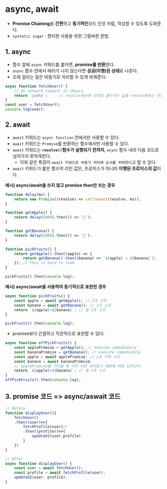# async, await

- **Promise Chaining**을 **간편**하고 **동기적인**코드 인것 처럼, 작성할 수 있도록 도와준다.
- `syntatic sugar` : 편리한 사용을 위한 그럴싸한 문법

## 1. async

- 함수 앞에 `async` 키워드를 붙이면, **promise를 반환**한다.
- `async` 함수 안에서 에러가 나지 않는다면 **성공(이행)된 상태**로 나온다.
- 오래 걸리는 일은 비동기로 처리할 수 있게 바꿔준다.

```js
async function fetchUser() {
    // do network request in 10secs
    return 'junha';     // resolve함수에 인자로 들어가는 값을 return해주는 것과 같음
}
const user = fetchUser();
console.log(user);
```

## 2. await

- `await` 키워드는 `async function` 안에서만 사용할 수 있다.
- `await` 키워드는 `Promise`를 반환하는 함수에서만 사용할 수 있다.
- `await` 키워드는 **`resolve()`함수가 실행되기 전까지**, `async` 함수 내의 다음 코드로 넘어가지 못하게한다. 
  - 이와 같은 특징이 `await 키워드로 비동기 처리에 순서를 부여한다`고 할 수 있다.
- `await` 키워드가 붙은 함수의 리턴 값은, 프로미스가 아니라 **이행된 프로미스의 값**이다.

**예시) async/await을 쓰지 않고 promise then만 쓰는 경우**

```js
function delay(ms) {
    return new Promise((resolve) => setTimeout(resolve, ms));
}

function getApple() {
    return delay(2000).then(() => '🍎');
}

function getBanana() {
    return delay(1000).then(() => '🍌');
}

function pickFruits() {
    return getApple().then((apple) => {
        return getBanana().then((banana) => `${apple} + ${banana}`);
    }); // this is hard to read
}

pickFruits().then(console.log);
```

**예시) async/await을 사용하여 동기적으로 표현한 경우**

```js
async function pickFruits() {
    const apple = await getApple(); // 2초 소모
    const banana = await getBanana(); // 1초 소모
    return `${apple}+${banana}`; // 총 3초 소모
}

pickFruits().then(console.log);
```

-   promise보다 간결하고 직관적으로 표현할 수 있다.

```js
async function effPickFruits() {
    const applePromise = getApple(); // execute immediately
    const bananaPromise = getBanana(); // execute immediately
    const apple = await applePromise; // 2초 이하 소모
    const banana = await bananaPromise; 
    // applePromise를 기다릴 때 이미 리턴 되어있기 때문에 바로 넘어간다.
    return `${apple}+${banana}`; // 총 2초 소모
}
effPickFruits().then(console.log);
```

## 3. promise 코드 => async/aswait 코드

```js
// Before
function displayUser(){
    fetchUser()
    .then((user)=>{
        fetchProfile(user)//
        .then((profile))=>{
            updateUI(user,profile)
        }
    })
}
```

```js
// After
async function displayUser() {
    const user = await fetchUser();
    const profile = await fetchProfile(user);
    updateUI(user, profile);
}
```
